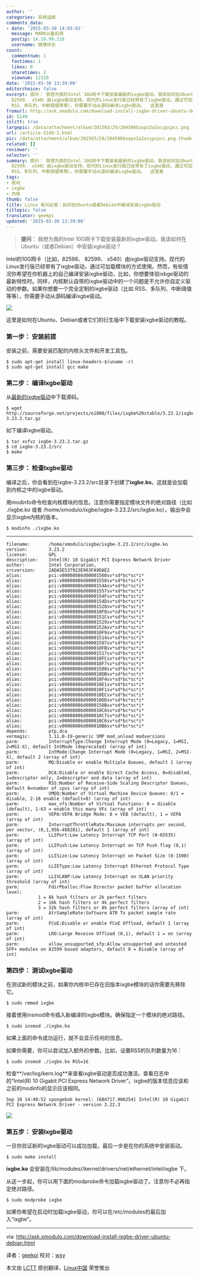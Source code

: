 ```yaml
---
author: ''
categories: 系统运维
comments_data:
- date: '2015-03-30 14:03:01'
  message: MARK以备后用
  postip: 14.19.99.116
  username: 微博评论
count:
  commentnum: 1
  favtimes: 1
  likes: 0
  sharetimes: 2
  viewnum: 12320
date: '2015-03-30 13:39:00'
editorchoice: false
excerpt: 提问： 我想为我的Intel 10G网卡下载安装最新的ixgbe驱动。我该如何在Ubuntu（或者Debian）中安装ixgbe驱动？  Intel的10G网卡（比如，82598、
  82599、 x540）由ixgbe驱动支持。现代的Linux发行版已经带有了ixgbe驱动，通过可加载模块的方式使用。然而，有些情况你希望在你机器上的自己编译安装ixgbe驱动，比如，你想要体验ixbge驱动的最新特性时。同样，内核默认自带的ixgbe驱动中的一个问题是不允许你自定义驱动的参数。如果你想要一个完全定制的ixgbe驱动（比如
  RSS、多队列、中断阈值等等），你需要手动从源码编译ixgbe驱动。  这里是
fromurl: http://ask.xmodulo.com/download-install-ixgbe-driver-ubuntu-debian.html
id: 5149
islctt: true
largepic: /data/attachment/album/201503/29/204506bzopz2a2ocypcpcc.png
url: /article-5149-1.html
pic: /data/attachment/album/201503/29/204506bzopz2a2ocypcpcc.png.thumb.jpg
related: []
reviewer: ''
selector: ''
summary: 提问： 我想为我的Intel 10G网卡下载安装最新的ixgbe驱动。我该如何在Ubuntu（或者Debian）中安装ixgbe驱动？  Intel的10G网卡（比如，82598、
  82599、 x540）由ixgbe驱动支持。现代的Linux发行版已经带有了ixgbe驱动，通过可加载模块的方式使用。然而，有些情况你希望在你机器上的自己编译安装ixgbe驱动，比如，你想要体验ixbge驱动的最新特性时。同样，内核默认自带的ixgbe驱动中的一个问题是不允许你自定义驱动的参数。如果你想要一个完全定制的ixgbe驱动（比如
  RSS、多队列、中断阈值等等），你需要手动从源码编译ixgbe驱动。  这里是
tags:
- 驱动
- ixgbe
- 内核
thumb: false
title: Linux 有问必答：如何在Ubuntu或者Debian中编译安装ixgbe驱动
titlepic: false
translator: geekpi
updated: '2015-03-30 13:39:00'
---
```



> 
> **提问**： 我想为我的Intel 10G网卡下载安装最新的ixgbe驱动。我该如何在Ubuntu（或者Debian）中安装ixgbe驱动？
> 
> 
> 


Intel的10G网卡（比如，82598、 82599、 x540）由ixgbe驱动支持。现代的Linux发行版已经带有了ixgbe驱动，通过可加载模块的方式使用。然而，有些情况你希望在你机器上的自己编译安装ixgbe驱动，比如，你想要体验ixbge驱动的最新特性时。同样，内核默认自带的ixgbe驱动中的一个问题是不允许你自定义驱动的参数。如果你想要一个完全定制的ixgbe驱动（比如 RSS、多队列、中断阈值等等），你需要手动从源码编译ixgbe驱动。


![](/data/attachment/album/201503/29/204506bzopz2a2ocypcpcc.png)


这里是如何在Ubuntu、Debian或者它们的衍生版中下载安装ixgbe驱动的教程。


### 第一步： 安装前提


安装之前，需要安装匹配的内核头文件和开发工具包。



```
$ sudo apt-get install linux-headers-$(uname -r)
$ sudo apt-get install gcc make

```

### 第二步： 编译Ixgbe驱动


从[最新的ixgbe驱动](http://sourceforge.net/projects/e1000/files/ixgbe%20stable/)中下载源码。



```
$ wget http://sourceforge.net/projects/e1000/files/ixgbe%20stable/3.23.2/ixgbe-3.23.2.tar.gz

```

如下编译ixgbe驱动。



```
$ tar xvfvz ixgbe-3.23.2.tar.gz
$ cd ixgbe-3.23.2/src
$ make

```

### 第三步： 检查Ixgbe驱动


编译之后，你会看到在ixgbe-3.23.2/src目录下创建了**ixgbe.ko**。这就是会加载到内核之中的ixgbe驱动。


用modinfo命令检查内核模块的信息。注意你需要指定模块文件的绝对路径（比如 ./ixgbe.ko 或者 /home/xmodulo/ixgbe/ixgbe-3.23.2/src/ixgbe.ko）。输出中会显示ixgbe内核的版本。



```
$ modinfo ./ixgbe.ko

```



---



```
filename:       /home/xmodulo/ixgbe/ixgbe-3.23.2/src/ixgbe.ko
version:        3.23.2
license:        GPL
description:    Intel(R) 10 Gigabit PCI Express Network Driver
author:         Intel Corporation, 
srcversion:     2ADA5E537923E983FA9DAE2
alias:          pci:v00008086d00001560sv*sd*bc*sc*i*
alias:          pci:v00008086d00001558sv*sd*bc*sc*i*
alias:          pci:v00008086d0000154Asv*sd*bc*sc*i*
alias:          pci:v00008086d00001557sv*sd*bc*sc*i*
alias:          pci:v00008086d0000154Fsv*sd*bc*sc*i*
alias:          pci:v00008086d0000154Dsv*sd*bc*sc*i*
alias:          pci:v00008086d00001528sv*sd*bc*sc*i*
alias:          pci:v00008086d000010F8sv*sd*bc*sc*i*
alias:          pci:v00008086d0000151Csv*sd*bc*sc*i*
alias:          pci:v00008086d00001529sv*sd*bc*sc*i*
alias:          pci:v00008086d0000152Asv*sd*bc*sc*i*
alias:          pci:v00008086d000010F9sv*sd*bc*sc*i*
alias:          pci:v00008086d00001514sv*sd*bc*sc*i*
alias:          pci:v00008086d00001507sv*sd*bc*sc*i*
alias:          pci:v00008086d000010FBsv*sd*bc*sc*i*
alias:          pci:v00008086d00001517sv*sd*bc*sc*i*
alias:          pci:v00008086d000010FCsv*sd*bc*sc*i*
alias:          pci:v00008086d000010F7sv*sd*bc*sc*i*
alias:          pci:v00008086d00001508sv*sd*bc*sc*i*
alias:          pci:v00008086d000010DBsv*sd*bc*sc*i*
alias:          pci:v00008086d000010F4sv*sd*bc*sc*i*
alias:          pci:v00008086d000010E1sv*sd*bc*sc*i*
alias:          pci:v00008086d000010F1sv*sd*bc*sc*i*
alias:          pci:v00008086d000010ECsv*sd*bc*sc*i*
alias:          pci:v00008086d000010DDsv*sd*bc*sc*i*
alias:          pci:v00008086d0000150Bsv*sd*bc*sc*i*
alias:          pci:v00008086d000010C8sv*sd*bc*sc*i*
alias:          pci:v00008086d000010C7sv*sd*bc*sc*i*
alias:          pci:v00008086d000010C6sv*sd*bc*sc*i*
alias:          pci:v00008086d000010B6sv*sd*bc*sc*i*
depends:        ptp,dca
vermagic:       3.11.0-19-generic SMP mod_unload modversions 
parm:           InterruptType:Change Interrupt Mode (0=Legacy, 1=MSI, 2=MSI-X), default IntMode (deprecated) (array of int)
parm:           IntMode:Change Interrupt Mode (0=Legacy, 1=MSI, 2=MSI-X), default 2 (array of int)
parm:           MQ:Disable or enable Multiple Queues, default 1 (array of int)
parm:           DCA:Disable or enable Direct Cache Access, 0=disabled, 1=descriptor only, 2=descriptor and data (array of int)
parm:           RSS:Number of Receive-Side Scaling Descriptor Queues, default 0=number of cpus (array of int)
parm:           VMDQ:Number of Virtual Machine Device Queues: 0/1 = disable, 2-16 enable (default=8) (array of int)
parm:           max_vfs:Number of Virtual Functions: 0 = disable (default), 1-63 = enable this many VFs (array of int)
parm:           VEPA:VEPA Bridge Mode: 0 = VEB (default), 1 = VEPA (array of int)
parm:           InterruptThrottleRate:Maximum interrupts per second, per vector, (0,1,956-488281), default 1 (array of int)
parm:           LLIPort:Low Latency Interrupt TCP Port (0-65535) (array of int)
parm:           LLIPush:Low Latency Interrupt on TCP Push flag (0,1) (array of int)
parm:           LLISize:Low Latency Interrupt on Packet Size (0-1500) (array of int)
parm:           LLIEType:Low Latency Interrupt Ethernet Protocol Type (array of int)
parm:           LLIVLANP:Low Latency Interrupt on VLAN priority threshold (array of int)
parm:           FdirPballoc:Flow Director packet buffer allocation level:
            1 = 8k hash filters or 2k perfect filters
            2 = 16k hash filters or 4k perfect filters
            3 = 32k hash filters or 8k perfect filters (array of int)
parm:           AtrSampleRate:Software ATR Tx packet sample rate (array of int)
parm:           FCoE:Disable or enable FCoE Offload, default 1 (array of int)
parm:           LRO:Large Receive Offload (0,1), default 1 = on (array of int)
parm:           allow_unsupported_sfp:Allow unsupported and untested SFP+ modules on 82599 based adapters, default 0 = Disable (array of int)

```

### 第四步： 测试Ixgbe驱动


在测试新的模块之前，如果你内核中已存在旧版本ixgbe模块的话你需要先移除它。



```
$ sudo rmmod ixgbe

```

接着使用insmod命令插入新编译的ixgbe模块。确保指定一个模块的绝对路径。



```
$ sudo insmod ./ixgbe.ko

```

如果上面的命令成功运行，就不会显示任何的信息。


如果你需要，你可以尝试加入额外的参数。比如，设置RSS的队列数量为16：



```
$ sudo insmod ./ixgbe.ko RSS=16

```

检查**/var/log/kern.log**来查看ixgbe驱动是否成功激活。查看日志中的“Intel(R) 10 Gigabit PCI Express Network Driver”。ixgbe的版本信息应该和之前的modinfo的显示应该相同。



```
Sep 18 14:48:52 spongebob kernel: [684717.906254] Intel(R) 10 Gigabit PCI Express Network Driver - version 3.22.3

```

![](/data/attachment/album/201503/29/204512prjh9c96c9hcrhj9.jpg)


### 第五步： 安装Ixgbe驱动


一旦你验证新的ixgbe驱动可以成功加载，最后一步是在你的系统中安装驱动。



```
$ sudo make install

```

**ixgbe.ko** 会安装在/lib/modules//kernel/drivers/net/ethernet/intel/ixgbe 下。


从这一步起，你可以用下面的modprobe命令加载ixgbe驱动了。注意你不必再指定绝对路径。



```
$ sudo modprobe ixgbe

```

如果你希望在启动时加载ixgbe驱动，你可以在/etc/modules的最后加入“ixgbe”。




---


via: <http://ask.xmodulo.com/download-install-ixgbe-driver-ubuntu-debian.html>


译者：[geekpi](https://github.com/geekpi) 校对：[wxy](https://github.com/wxy)


本文由 [LCTT](https://github.com/LCTT/TranslateProject) 原创翻译，[Linux中国](http://linux.cn/) 荣誉推出